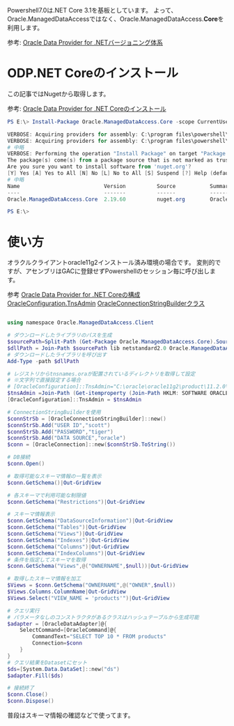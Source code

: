 <!--
title:   Powershell 7でODP.NET Core
tags:    ODP.NET,Oracle11g,PowerShell
id:      dbd750d7bc225b369e33
private: false
-->
Powershell7.0は.NET Core 3.1を基板としています。 
よって、Oracle.ManagedDataAccessではなく、Oracle.ManagedDataAccess.**Core**を利用します。

参考: [Oracle Data Provider for .NETバージョニング体系](https://docs.oracle.com/cd/F19136_01/odpnt/InstallVersioningScheme.html#GUID-54448394-9F84-4B23-8E9B-9EC7A91B382D)

# ODP.NET Coreのインストール

この記事ではNugetから取得します。

参考: [Oracle Data Provider for .NET Coreのインストール](https://docs.oracle.com/cd/F19136_01/odpnt/InstallVersioningScheme.html#GUID-54448394-9F84-4B23-8E9B-9EC7A91B382D)


```Powershell
PS E:\> Install-Package Oracle.ManagedDataAccess.Core -scope CurrentUser -Verbose

VERBOSE: Acquiring providers for assembly: C:\program files\powershell\7\Modules\PackageManagement\coreclr\netstandard2.0\Microsoft.PackageManagement.ArchiverProviders.dll
VERBOSE: Acquiring providers for assembly: C:\program files\powershell\7\Modules\PackageManagement\coreclr\netstandard2.0\Microsoft.PackageManagement.CoreProviders.dll
# 中略
VERBOSE: Performing the operation "Install Package" on target "Package 'Oracle.ManagedDataAccess.Core' version '2.19.60' from 'nuget.org'.".
The package(s) come(s) from a package source that is not marked as trusted.
Are you sure you want to install software from 'nuget.org'?
[Y] Yes [A] Yes to All [N] No [L] No to All [S] Suspend [?] Help (default is "No"): a
# 中略
Name                           Version          Source           Summary
----                           -------          ------           -------
Oracle.ManagedDataAccess.Core  2.19.60          nuget.org        Oracle Data Provider for .NET Core for Oracle Database

PS E:\> 
```

# 使い方

オラクルクライアントoracle11g2インストール済み環境の場合です。
変則的ですが、アセンブリはGACに登録せずPowershellのセッション毎に呼び出します。

参考
[Oracle Data Provider for .NET Coreの構成](https://docs.oracle.com/cd/F19136_01/odpnt/InstallCoreConfiguration.html#GUID-24C963AE-F20B-44B5-800C-594CA06BD24B)
[OracleConfiguration.TnsAdmin](https://docs.oracle.com/cd/F19136_01/odpnt/ConfigurationTnsAdmin.html#GUID-30FDA896-3814-455B-9D45-6512705D95D3)
[OracleConnectionStringBuilderクラス](https://docs.oracle.com/cd/F19136_01/odpnt/OracleConnectionStringBuilderClass.html#GUID-81FD2CFC-D2CE-47A8-BF0A-2F18428A6D5F)

```powershell

using namespace Oracle.ManagedDataAccess.Client

# ダウンロードしたライブラリのパスを生成
$sourcePath=Split-Path (Get-Package Oracle.ManagedDataAccess.Core).Source
$dllPath = Join-Path $sourcePath lib netstandard2.0 Oracle.ManagedDataAccess.dll
# ダウンロードしたライブラリを呼び出す
Add-Type -path $dllPath

# レジストリからtnsnames.oraが配置されているディレクトリを取得して設定
# ※文字列で直接設定する場合
# [OracleConfiguration]::TnsAdmin="C:\oracle\oracle11g2\product\11.2.0\client_1\NETWORK\ADMIN"
$tnsAdmin =Join-Path (Get-itemproperty (Join-Path HKLM: SOFTWARE ORACLE *)).ORACLE_HOME NETWORK ADMIN
[OracleConfiguration]::TnsAdmin = $tnsAdmin

# ConnectionStringBuilderを使用
$connStrSb = [OracleConnectionStringBuilder]::new()
$connStrSb.Add("USER ID","scott")
$connStrSb.Add("PASSWORD","tiger")
$connStrSb.Add("DATA SOURCE","oracle")
$conn = [OracleConnection]::new($connStrSb.ToString())

# DB接続
$conn.Open()

# 取得可能なスキーマ情報の一覧を表示
$conn.GetSchema()|Out-GridView

# 各スキーマで利用可能な制限値
$conn.GetSchema("Restrictions")|Out-GridView

# スキーマ情報表示
$conn.GetSchema("DataSourceInformation")|Out-GridView
$conn.GetSchema("Tables")|Out-GridView
$conn.GetSchema("Views")|Out-GridView
$conn.GetSchema("Indexes")|Out-GridView
$conn.GetSchema("Columns")|Out-GridView
$conn.GetSchema("IndexColumns")|Out-GridView
# 条件を指定してスキーマを取得
$conn.GetSchema("Views",@("OWNERNAME",$null))|Out-GridView

# 取得したスキーマ情報を加工
$Views = $conn.GetSchema("OWNERNAME",@("OWNER",$null))
$Views.Columns.ColumnName|Out-GridView
$Views.Select("VIEW_NAME = 'products'")|Out-GridView

# クエリ実行
# パラメータなしのコンストラクタがあるクラスはハッシュテーブルから生成可能
$adapter = [OracleDataAdapter]@{
    SelectCommand=[OracleCommand]@{
        CommandText="SELECT TOP 10 * FROM products"
        Connection=$conn
    }
}
# クエリ結果をDatasetにセット
$ds=[System.Data.DataSet]::new("ds")
$adapter.Fill($ds)

# 接続終了
$conn.Close()
$conn.Dispose()
```

普段はスキーマ情報の確認などで使ってます。